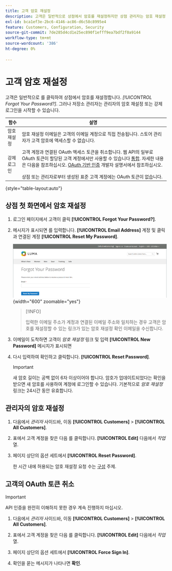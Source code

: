 ```yaml
---
title: 고객 암호 재설정
description: 고객은 일반적으로 상점에서 암호를 재설정하지만 상점 관리자는 암호 재설정 또는 관리자의 강제 로그인을 시작할 수 있습니다.
exl-id: bca1ef3e-2bc6-4146-ac86-d6c58c8995e4
feature: Customers, Configuration, Security
source-git-commit: 7de285d4cd1e25ec890f1efff9ea7bdf2f0a9144
workflow-type: tm+mt
source-wordcount: '386'
ht-degree: 0%

---
```


# 고객 암호 재설정

고객은 일반적으로 를 클릭하여 상점에서 암호를 재설정합니다. _[!UICONTROL Forgot Your Password?]_. 그러나 저장소 관리자는 관리자의 암호 재설정 또는 강제 로그인을 시작할 수 있습니다.

| 함수 | 설명 |
| --- | --- |
| 암호 재설정 | 암호 재설정 이메일은 고객의 이메일 계정으로 직접 전송됩니다. 스토어 관리자가 고객 암호에 액세스할 수 없습니다. |
| 강제 로그인 | 고객 계정과 연결된 OAuth 액세스 토큰을 취소합니다. 웹 API의 일부로 OAuth 토큰이 할당된 고객 계정에서만 사용할 수 있습니다 [통합](../systems/integrations.md). 자세한 내용은 다음을 참조하십시오. [OAuth 기반 인증](https://developer.adobe.com/commerce/webapi/get-started/authentication/gs-authentication-oauth/) 개발자 설명서에서 참조하십시오. <br/><br/>상점 또는 관리자로부터 생성된 표준 고객 계정에는 OAuth 토큰이 없습니다. |

{style="table-layout:auto"}

## 상점 첫 화면에서 암호 재설정

1. 로그인 페이지에서 고객이 클릭 **[!UICONTROL Forgot Your Password?]**.

1. 메시지가 표시되면 를 입력합니다. **[!UICONTROL Email Address]** 계정 및 클릭과 연결된 계정 **[!UICONTROL Reset My Password]**.

   ![암호를 잊으셨습니까?](assets/forgot-password.png){width="600" zoomable="yes"}

   >[!INFO]
   >
   >입력한 이메일 주소가 계정과 연결된 이메일 주소와 일치하는 경우 고객은 암호를 재설정할 수 있는 링크가 있는 암호 재설정 확인 이메일을 수신합니다.

1. 이메일이 도착하면 고객이 _암호 재설정_ 링크 및 입력 **[!UICONTROL New Password]** 메시지가 표시되면

1. 다시 입력하여 확인하고 클릭합니다. **[!UICONTROL Reset Password]**.

   >[!IMPORTANT]
   >
   >새 암호 길이는 공백 없이 6자 이상이어야 합니다. 암호가 업데이트되었다는 확인을 받으면 새 암호를 사용하여 계정에 로그인할 수 있습니다. 기본적으로 _암호 재설정_ 링크는 24시간 동안 유효합니다.

## 관리자의 암호 재설정

1. 다음에서 _관리자_ 사이드바, 이동 **[!UICONTROL Customers]** > **[!UICONTROL All Customers]**.

1. 표에서 고객 계정을 찾은 다음 를 클릭합니다. **[!UICONTROL Edit]** 다음에서 _작업_ 열.

1. 페이지 상단의 옵션 세트에서 **[!UICONTROL Reset Password]**.

   한 시간 내에 허용되는 암호 재설정 요청 수는 [구성](../configuration-reference/customers/customer-configuration.md) 주제.

## 고객의 OAuth 토큰 취소

>[!IMPORTANT]
>
>API 인증을 완전히 이해하지 못한 경우 계속 진행하지 마십시오.

1. 다음에서 _관리자_ 사이드바, 이동 **[!UICONTROL Customers]** > **[!UICONTROL All Customers]**.

1. 표에서 고객 계정을 찾은 다음 를 클릭합니다. **[!UICONTROL Edit]** 다음에서 _작업_ 열.

1. 페이지 상단의 옵션 세트에서 **[!UICONTROL Force Sign In]**.

1. 확인을 묻는 메시지가 나타나면 **확인**.
